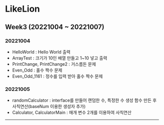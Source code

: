 # LikeLion
## Week3 (20221004 ~ 20221007)
### 20221004
- HelloWorld : Hello World 출력
- ArrayTest : 크기가 10인 배열 만들고 1~10 넣고 출력
- PrintChange, PrintChange2 : 거스름돈 문제
- Even_Odd : 홀수 짝수 문제
- Even_Odd_1161 : 정수를 입력 받아 홀수 짝수 문제

### 20221005
- randomCalculator : interface를 만들어 랜덤한 수, 특정한 수 생성 함수 만든 후 사칙연산(baseNum 이용한 생성자 추가)
- Calculator, CalculatorMain : 매개 변수 2개를 이용하여 사칙연산

---
